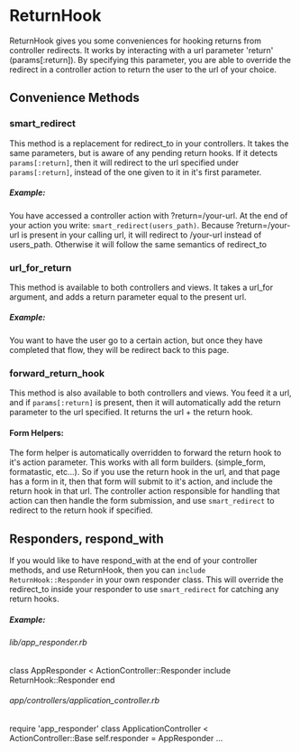 ReturnHook
==========

ReturnHook gives you some conveniences for hooking returns from controller redirects. It works by interacting with a url parameter 'return'  (params[:return]). By specifying this parameter, you are able to override the redirect in a controller action to return the user to the url of your choice.

Convenience Methods
-------------------

### smart_redirect
This method is a replacement for redirect_to in your controllers.  It takes the same parameters, but is aware of any pending return hooks.  If it detects `params[:return]`, then it will redirect to the url specified under `params[:return]`, instead of the one given to it in it's first parameter.

##### Example:
You have accessed a controller action with ?return=/your-url.  At the end of your action you write:  `smart_redirect(users_path)`.  Because ?return=/your-url is present in your calling url, it will redirect to /your-url instead of users_path.  Otherwise it will follow the same semantics of redirect_to

### url_for_return
This method is available to both controllers and views.  It takes a url_for argument, and adds a return parameter equal to the present url.

##### Example:
You want to have the user go to a certain action, but once they have completed that flow, they will be redirect back to this page.

### forward_return_hook
This method is also available to both controllers and views.  You feed it a url, and if `params[:return]` is present, then it will automatically add the return parameter to the url specified.  It returns the url + the return hook.

#### Form Helpers:
The form helper is automatically overridden to forward the return hook to it's action parameter.  This works with all form builders.  (simple_form, formatastic, etc...).  So if you use the return hook in the url, and that page has a form in it, then that form will submit to it's action, and include the return hook in that url.  The controller action responsible for handling that action can then handle the form submission, and use `smart_redirect` to redirect to the return hook if specified.

Responders, respond_with
------------------------
If you would like to have respond_with at the end of your controller methods, and use ReturnHook, then you can `include ReturnHook::Responder` in your own responder class.  This will override the redirect_to inside your responder to use `smart_redirect` for catching any return hooks.

##### Example:

###### lib/app_responder.rb
  class AppResponder < ActionController::Responder
    include ReturnHook::Responder
  end

###### app/controllers/application_controller.rb
  require 'app_responder'
  class ApplicationController < ActionController::Base
    self.responder = AppResponder
    ...

